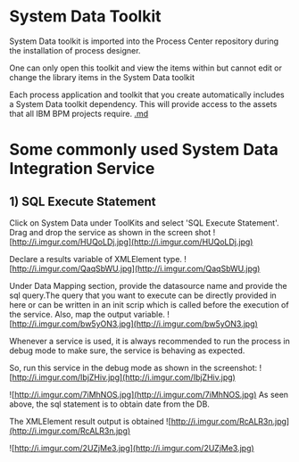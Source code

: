 # System Data Toolkit #

System Data toolkit is imported into the Process Center repository during the installation of process designer.

One can only open this toolkit and view the items within but cannot edit or change the library items in the System Data toolkit

Each process application and toolkit that you create automatically includes a System Data toolkit dependency.
This will provide access to the assets that all IBM BPM projects require.
[.md](.md)

# Some commonly used System Data Integration Service #

## 1) SQL Execute Statement ##

Click on System Data under ToolKits and select 'SQL Execute Statement'. Drag and drop the service as shown in the screen shot
![http://i.imgur.com/HUQoLDj.jpg](http://i.imgur.com/HUQoLDj.jpg)

Declare a results variable of XMLElement type.
![http://i.imgur.com/QaqSbWU.jpg](http://i.imgur.com/QaqSbWU.jpg)

Under Data Mapping section, provide the datasource name and provide the sql query.The query that you want to execute can be directly provided in here or can be written in an init scrip which is called before the execution of the service.
Also, map the output variable.
![http://i.imgur.com/bw5yON3.jpg](http://i.imgur.com/bw5yON3.jpg)

Whenever a service is used, it is always recommended to run the process in debug mode to make sure, the service is behaving as expected.

So, run this service in the debug mode as shown in the screenshot:
![http://i.imgur.com/IbjZHiv.jpg](http://i.imgur.com/IbjZHiv.jpg)

![http://i.imgur.com/7iMhNOS.jpg](http://i.imgur.com/7iMhNOS.jpg)
As seen above, the sql statement is to obtain date from the DB.

The XMLElement result output is obtained
![http://i.imgur.com/RcALR3n.jpg](http://i.imgur.com/RcALR3n.jpg)

![http://i.imgur.com/2UZjMe3.jpg](http://i.imgur.com/2UZjMe3.jpg)

